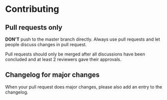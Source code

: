 # Contributing

## Pull requests only

**DON'T** push to the master branch directly. Always use pull requests and let people discuss changes in pull request.

Pull requests should only be merged after all discussions have been concluded and at least 2 reviewers gave their approvals.

## Changelog for major changes
When your pull request does major changes, please also add an entry to the changelog.
